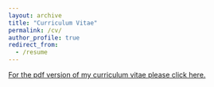 ```yaml
---
layout: archive
title: "Curriculum Vitae"
permalink: /cv/
author_profile: true
redirect_from:
  - /resume
---
```


[For the pdf version of my curriculum vitae please click here.]({{site.baseurl}}/files/CV_Elodie_Maignant.pdf)
